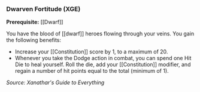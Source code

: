 ### Dwarven Fortitude (XGE)

**Prerequisite:** [[Dwarf]]

You have the blood of [[dwarf]] heroes flowing through your veins. You gain the following benefits:

- Increase your [[Constitution]] score by 1, to a maximum of 20.
- Whenever you take the Dodge action in combat, you can spend one Hit Die to heal yourself. Roll the die, add your [[Constitution]] modifier, and regain a number of hit points equal to the total (minimum of 1).

*Source: Xanathar's Guide to Everything*